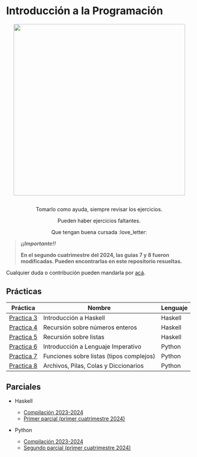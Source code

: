 # Introducción a la Programación

<p align="center">
  <img src="https://i.makeagif.com/media/4-29-2017/c1VKAm.gif" align="center" width="465">
</p>

##

<p align="center">
Tomarlo como ayuda, siempre revisar los ejercicios.
</p>
<p align="center">
Pueden haber ejercicios faltantes.
</p>
<p align="center">
Que tengan buena cursada :love_letter:
</p>

>_**¡¡Importante!!**_
>
>**En el segundo cuatrimestre del 2024, las guías 7 y 8 fueron modificadas.
>Pueden encontrarlas en este repositorio resueltas.**
</p>

Cualquier duda o contribución pueden mandarla por [acá](https://github.com/agustinacf/IntroduccionALaProgramacion/issues).

## Prácticas

|        Práctica         |                  Nombre                    | Lenguaje |
|-------------------------|--------------------------------------------| ---------|
| [Practica 3](Practica3) | Introducción a Haskell                     | Haskell  |
| [Practica 4](Practica4) | Recursión sobre números enteros            | Haskell  |
| [Practica 5](Practica5) | Recursión sobre listas                     | Haskell  |
| [Practica 6](Practica6) | Introducción a Lenguaje Imperativo         | Python   | 
| [Practica 7](Practica7) | Funciones sobre listas (tipos complejos)   | Python   |
| [Practica 8](Practica8) | Archivos, Pilas, Colas y Diccionarios      | Python   |

## Parciales
+ Haskell
  + [Compilación 2023-2024](https://github.com/agustinacf/RepasoPrimerParcialIP.git)
  + [Primer parcial (primer cuatrimestre 2024)](https://github.com/agustinacf/PrimerParcialIP.git)

+ Python
  + [Compilación 2023-2024](https://github.com/agustinacf/RepasoSegundoParcialIP.git)
  + [Segundo parcial (primer cuatrimestre 2024)](https://github.com/agustinacf/SegundoParcialIP.git)
